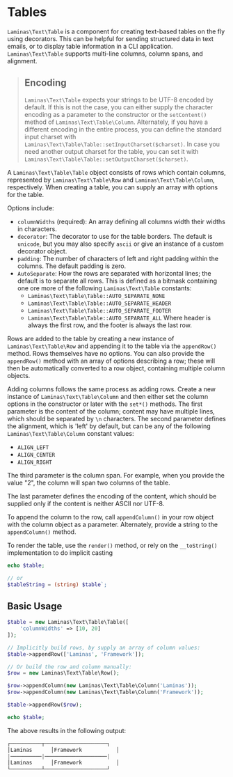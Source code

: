 # Tables

`Laminas\Text\Table` is a component for creating text-based tables on the fly using
decorators.  This can be helpful for sending structured data in text emails, or
to display table information in a CLI application. `Laminas\Text\Table` supports
multi-line columns, column spans, and alignment.

> ## Encoding
>
> `Laminas\Text\Table` expects your strings to be UTF-8 encoded by default. If this
> is not the case, you can either supply the character encoding as a parameter
> to the constructor or the `setContent()` method of `Laminas\Text\Table\Column`.
> Alternately, if you have a different encoding in the entire process, you can
> define the standard input charset with
> `Laminas\Text\Table\Table::setInputCharset($charset)`. In case you need another
> output charset for the table, you can set it with
> `Laminas\Text\Table\Table::setOutputCharset($charset)`.

A `Laminas\Text\Table\Table` object consists of rows which contain columns,
represented by `Laminas\Text\Table\Row` and `Laminas\Text\Table\Column`, respectively.
When creating a table, you can supply an array with options for the table.

Options include:

- `columnWidths` (required): An array defining all columns width their widths in characters.
- `decorator`: The decorator to use for the table borders. The default is
  `unicode`, but you may also specify `ascii` or give an instance of a custom
  decorator object.
- `padding`: The number of characters of left and right padding within the
  columns. The default padding is zero.
- `AutoSeparate`: How the rows are separated with horizontal lines; the default
  is to separate all rows. This is defined as a bitmask containing one ore more
  of the following `Laminas\Text\Table` constants:
  - `Laminas\Text\Table\Table::AUTO_SEPARATE_NONE`
  - `Laminas\Text\Table\Table::AUTO_SEPARATE_HEADER`
  - `Laminas\Text\Table\Table::AUTO_SEPARATE_FOOTER`
  - `Laminas\Text\Table\Table::AUTO_SEPARATE_ALL`
  Where header is always the first row, and the footer is always the last row.

Rows are added to the table by creating a new instance of `Laminas\Text\Table\Row`
and appending it to the table via the `appendRow()` method. Rows themselves have
no options. You can also provide the `appendRow()` method with an array of
options describing a row; these will then be automatically converted to a row
object, containing multiple column objects.

Adding columns follows the same process as adding rows.  Create a new instance
of `Laminas\Text\Table\Column` and then either set the column options in the
constructor or later with the `set*()` methods. The first parameter is the
content of the column; content may have multiple lines, which should be
separated by `\n` characters. The second parameter defines the alignment, which
is 'left' by default, but can be any of the following `Laminas\Text\Table\Column`
constant values:

- `ALIGN_LEFT`
- `ALIGN_CENTER`
- `ALIGN_RIGHT`

The third parameter is the column span. For example, when you provide the value "2", the
column will span two columns of the table.

The last parameter defines the encoding of the content, which should be
supplied only if the content is neither ASCII nor UTF-8.

To append the column to the row, call `appendColumn()` in your row object with
the column object as a parameter. Alternately, provide a string to the
`appendColumn()` method.

To render the table, use the `render()` method, or rely on the
`__toString()` implementation to do implicit casting

```php
echo $table;

// or
$tableString = (string) $table`;
```

## Basic Usage

```php
$table = new Laminas\Text\Table\Table([
    'columnWidths' => [10, 20]
]);

// Implicitly build rows, by supply an array of column values:
$table->appendRow(['Laminas', 'Framework']);

// Or build the row and column manually:
$row = new Laminas\Text\Table\Row();

$row->appendColumn(new Laminas\Text\Table\Column('Laminas'));
$row->appendColumn(new Laminas\Text\Table\Column('Framework'));

$table->appendRow($row);

echo $table;
```

The above results in the following output:

```php
┌──────────┬────────────────────┐
│Laminas      │Framework           │
|──────────|────────────────────|
│Laminas      │Framework           │
└──────────┴────────────────────┘
```
